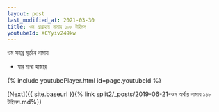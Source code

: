 ```yaml
---
layout: post
last_modified_at: 2021-03-30
title: ওম প্রাগ্রাহায় নামায ১০৮ টাইমস
youtubeId: XCYyiv249kw
---
```

 
 
 ওম সহস্র মূর্তনে নামায  
 
 -  যার মাথা হাজার 
 
  
 
  
 
 
 
 
 
 


{% include youtubePlayer.html id=page.youtubeId %}
 
[Next]({{ site.baseurl }}{% link  split2/_posts/2019-06-21-ওম অর্থায় নামায ১০৮ টাইমস.md%})
 
